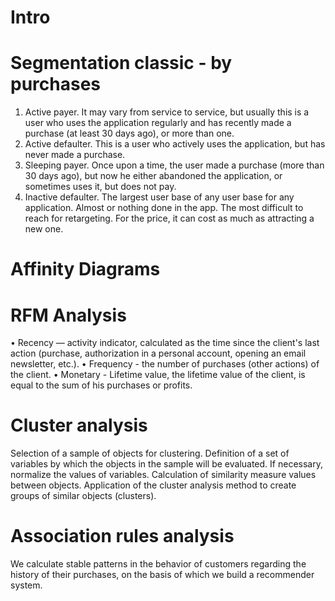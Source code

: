 # Intro
# Segmentation classic - by purchases
1. Active payer. It may vary from service to service, but usually this is a user who uses the application regularly and has recently made a purchase (at least 30 days ago), or more than one.
2. Active defaulter. This is a user who actively uses the application, but has never made a purchase.
3. Sleeping payer. Once upon a time, the user made a purchase (more than 30 days ago), but now he either abandoned the application, or sometimes uses it, but does not pay.
4. Inactive defaulter. The largest user base of any user base for any application. Almost or nothing done in the app. The most difficult to reach for retargeting. For the price, it can cost as much as attracting a new one.

# Affinity Diagrams

# RFM Analysis
• Recency — activity indicator, calculated as the time since the client's last action (purchase, authorization in a personal account, opening an email newsletter, etc.).
• Frequency - the number of purchases (other actions) of the client.
• Monetary - Lifetime value, the lifetime value of the client, is equal to the sum of his purchases or profits.

# Cluster analysis
Selection of a sample of objects for clustering.
Definition of a set of variables by which the objects in the sample will be evaluated. If necessary, normalize the values of variables.
Calculation of similarity measure values between objects.
Application of the cluster analysis method to create groups of similar objects (clusters).

# Association rules analysis
We calculate stable patterns in the behavior of customers regarding the history of their purchases, on the basis of which we build a recommender system.



